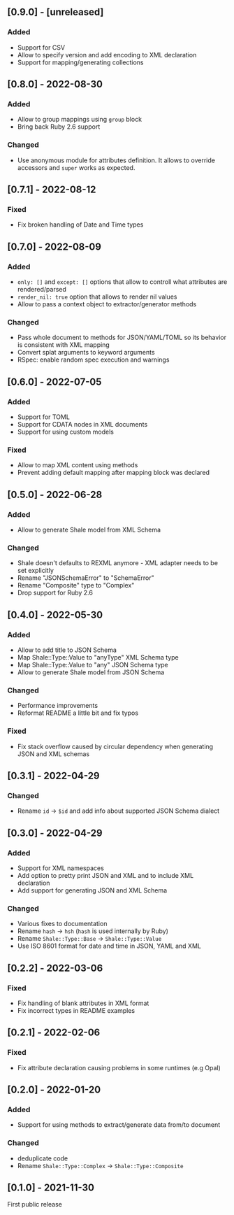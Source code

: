 ## [0.9.0] - [unreleased]

### Added
- Support for CSV
- Allow to specify version and add encoding to XML declaration
- Support for mapping/generating collections

## [0.8.0] - 2022-08-30

### Added
- Allow to group mappings using `group` block
- Bring back Ruby 2.6 support

### Changed
- Use anonymous module for attributes definition.
  It allows to override accessors and `super` works as expected.

## [0.7.1] - 2022-08-12

### Fixed
- Fix broken handling of Date and Time types

## [0.7.0] - 2022-08-09

### Added
- `only: []` and `except: []` options that allow to controll what attributes are rendered/parsed
- `render_nil: true` option that allows to render nil values
- Allow to pass a context object to extractor/generator methods

### Changed
- Pass whole document to methods for JSON/YAML/TOML so its behavior is consistent with XML mapping
- Convert splat arguments to keyword arguments
- RSpec: enable random spec execution and warnings

## [0.6.0] - 2022-07-05

### Added
- Support for TOML
- Support for CDATA nodes in XML documents
- Support for using custom models

### Fixed
- Allow to map XML content using methods
- Prevent adding default mapping after mapping block was declared

## [0.5.0] - 2022-06-28

### Added
- Allow to generate Shale model from XML Schema

### Changed
- Shale doesn't defaults to REXML anymore - XML adapter needs to be set explicitly
- Rename "JSONSchemaError" to "SchemaError"
- Rename "Composite" type to "Complex"
- Drop support for Ruby 2.6

## [0.4.0] - 2022-05-30

### Added
- Allow to add title to JSON Schema
- Map Shale::Type::Value to "anyType" XML Schema type
- Map Shale::Type::Value to "any" JSON Schema type
- Allow to generate Shale model from JSON Schema

### Changed
- Performance improvements
- Reformat README a little bit and fix typos

### Fixed
- Fix stack overflow caused by circular dependency when generating JSON and XML schemas

## [0.3.1] - 2022-04-29

### Changed
- Rename `id` -> `$id` and add info about supported JSON Schema dialect

## [0.3.0] - 2022-04-29

### Added
- Support for XML namespaces
- Add option to pretty print JSON and XML and to include XML declaration
- Add support for generating JSON and XML Schema

### Changed
- Various fixes to documentation
- Rename `hash` -> `hsh` (`hash` is used internally by Ruby)
- Rename `Shale::Type::Base` -> `Shale::Type::Value`
- Use ISO 8601 format for date and time in JSON, YAML and XML

## [0.2.2] - 2022-03-06

### Fixed
- Fix handling of blank attributes in XML format
- Fix incorrect types in README examples

## [0.2.1] - 2022-02-06

### Fixed
- Fix attribute declaration causing problems in some runtimes (e.g Opal)

## [0.2.0] - 2022-01-20

### Added
- Support for using methods to extract/generate data from/to document

### Changed
- deduplicate code
- Rename `Shale::Type::Complex` -> `Shale::Type::Composite`

## [0.1.0] - 2021-11-30

First public release
